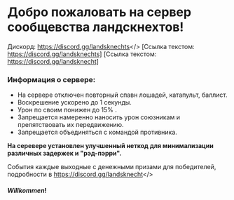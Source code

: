 # Добро пожаловать на  сервер **сообщевства ландскнехтов!**
Дискорд: https://discord.gg/landsknechts</> [Ссылка текстом: https://discord.gg/landsknechts]
[Ссылка текстом: https://discord.gg/landsknecht]
### **Информация о сервере:**
- На сервере отключен повторный спавн лошадей, катапульт, баллист. 
- Воскрешение ускорено до 1 секунды. 
- Урон по своим понижен до 15% . 
- Запрещается намеренно наносить урон союзникам и препятствовать их передвижению.
- Запрещается объединяться с командой противника.

**На серевере установлен улучшенный неткод для минимализации различных задержек и "рэд-пэрри".**


События каждые выходные с денежными призами для победителей, подробности в  <a id="LANDSKNECTS MORDHAU RUS">https://discord.gg/landsknecht</> 

#### ***Willkommen***! 

